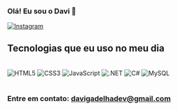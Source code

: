 
### Olá! Eu sou o Davi 👋

[![Instagram](https://img.shields.io/badge/LinkedIn-0077B5?style=for-the-badge&logo=linkedin&logoColor=white)](https://www.linkedin.com/in/davi-gadelha-81814529a/)


## Tecnologias que eu uso no meu dia
<div style = "display: inline_block"><br/>
    <img align = "center" alt = "HTML5" src = "https://img.shields.io/badge/HTML5-E34F26?style=for-the-badge&logo=html5&logoColor=white"/>
    <img align = "center" alt = "CSS3" src = "https://img.shields.io/badge/CSS3-1572B6?style=for-the-badge&logo=css3&logoColor=white"/>
    <img align = "center" alt = "JavaScript" src = "https://img.shields.io/badge/JavaScript-F7DF1E?style=for-the-badge&logo=javascript&logoColor=black"/>
    <img align = "center" alt = ".NET" src = "https://img.shields.io/badge/.NET-5C2D91?style=for-the-badge&logo=.net&logoColor=white"/>
    <img align = "center" alt = "C#" src = "https://img.shields.io/badge/C%23-c047c3?style=for-the-badge&logo=c-sharp&logoColor=white"/>
    <img align = "center" alt = "MySQL" src = "https://img.shields.io/badge/SQLServer-00000F?style=for-the-badge&logo=mysql&logoColor=white"/>
</div><br/>

### Entre em contato: davigadelhadev@gmail.com
